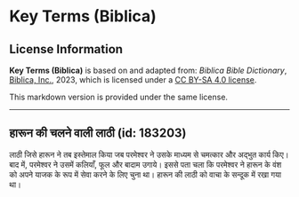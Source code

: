 # Key Terms (Biblica)

## License Information

**Key Terms (Biblica)** is based on and adapted from: _Biblica Bible Dictionary_, [Biblica, Inc.](https://www.biblica.com/), 2023, which is licensed under a [CC BY-SA 4.0 license](https://creativecommons.org/licenses/by-sa/4.0/legalcode.en).

This markdown version is provided under the same license.



--------------------------------

## हारून की चलने वाली लाठी (id: 183203)

लाठी जिसे हारून ने तब इस्तेमाल किया जब परमेश्वर ने उसके माध्यम से चमत्कार और अद्भुत कार्य किए। बाद में, परमेश्वर ने उसमें कलियाँ, फूल और बादाम उगाये। इससे पता चला कि परमेश्वर ने हारून के वंश को अपने याजक के रूप में सेवा करने के लिए चुना था। हारून की लाठी को वाचा के सन्दूक में रखा गया था।


